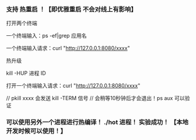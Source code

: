 
### 支持 热重启 ！【即优雅重启 不会对线上有影响】

打开两个终端

一个终端输入：ps -ef|grep 应用名

一个终端输入请求：curl "http://127.0.0.1:8080/xxxx"

热升级

kill -HUP 进程 ID

打开一个终端输入请求：curl "http://127.0.0.1:8080/xxxx"



// pkill xxxx  会发送 kill -TERM 信号
// 会稍等10秒钟后才会退出！ps aux 可以验证




### 可以使用另外一个进程进行热编译！ ./hot 进程！ 实验成功！ 【本地开发时候可以使用！】